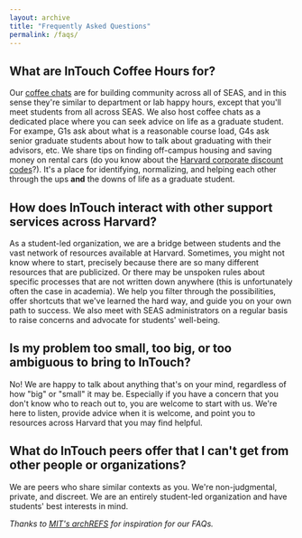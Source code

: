 ```yaml
---
layout: archive
title: "Frequently Asked Questions"
permalink: /faqs/
---
```


## What are InTouch Coffee Hours for?

Our [coffee chats](https://intouch.seas.harvard.edu/calendar/) are for building community across all of SEAS, and in this sense they're similar to department or lab happy hours, except that you'll meet students from all across SEAS. We also host coffee chats as a dedicated place where you can seek advice on life as a graduate student. For exampe, G1s ask about what is a reasonable course load, G4s ask senior graduate students about how to talk about graduating with their advisors, etc. We share tips on finding off-campus housing and saving money on rental cars (do you know about the [Harvard corporate discount codes](https://campustravel.com/university/harvard-university/employee-discounts/)?). It's a place for identifying, normalizing, and helping each other through the ups **and** the downs of life as a graduate student.

## How does InTouch interact with other support services across Harvard?

As a student-led organization, we are a bridge between students and the vast network of resources available at Harvard. Sometimes, you might not know where to start, precisely because there are so many different resources that are publicized. Or there may be unspoken rules about specific processes that are not written down anywhere (this is unfortunately often the case in academia). We help you filter through the possibilities, offer shortcuts that we've learned the hard way, and guide you on your own path to success. We also meet with SEAS administrators on a regular basis to raise concerns and advocate for students' well-being.  

## Is my problem too small, too big, or too ambiguous to bring to InTouch? 

No! We are happy to talk about anything that's on your mind, regardless of how "big" or "small" it may be. Especially if you have a concern that you don't know who to reach out to, you are welcome to start with us. We're here to listen, provide advice when it is welcome, and point you to resources across Harvard that you may find helpful. 

## What do InTouch peers offer that I can't get from other people or organizations?

We are peers who share similar contexts as you. We're non-judgmental, private, and discreet. We are an entirely student-led organization and have students' best interests in mind. 
<br/>

_Thanks to [MIT's archREFS](https://www.archrefs.mit.edu/faq) for inspiration for our FAQs._
